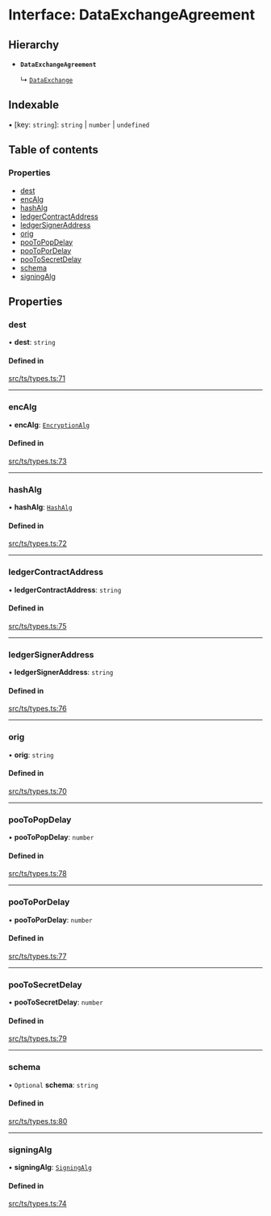 # Interface: DataExchangeAgreement

## Hierarchy

- **`DataExchangeAgreement`**

  ↳ [`DataExchange`](DataExchange.md)

## Indexable

▪ [key: `string`]: `string` \| `number` \| `undefined`

## Table of contents

### Properties

- [dest](DataExchangeAgreement.md#dest)
- [encAlg](DataExchangeAgreement.md#encalg)
- [hashAlg](DataExchangeAgreement.md#hashalg)
- [ledgerContractAddress](DataExchangeAgreement.md#ledgercontractaddress)
- [ledgerSignerAddress](DataExchangeAgreement.md#ledgersigneraddress)
- [orig](DataExchangeAgreement.md#orig)
- [pooToPopDelay](DataExchangeAgreement.md#pootopopdelay)
- [pooToPorDelay](DataExchangeAgreement.md#pootopordelay)
- [pooToSecretDelay](DataExchangeAgreement.md#pootosecretdelay)
- [schema](DataExchangeAgreement.md#schema)
- [signingAlg](DataExchangeAgreement.md#signingalg)

## Properties

### dest

• **dest**: `string`

#### Defined in

[src/ts/types.ts:71](https://gitlab.com/i3-market/code/wp3/t3.2/conflict-resolution/non-repudiation-protocol/-/blob/edf0692/src/ts/types.ts#L71)

___

### encAlg

• **encAlg**: [`EncryptionAlg`](../API.md#encryptionalg)

#### Defined in

[src/ts/types.ts:73](https://gitlab.com/i3-market/code/wp3/t3.2/conflict-resolution/non-repudiation-protocol/-/blob/edf0692/src/ts/types.ts#L73)

___

### hashAlg

• **hashAlg**: [`HashAlg`](../API.md#hashalg)

#### Defined in

[src/ts/types.ts:72](https://gitlab.com/i3-market/code/wp3/t3.2/conflict-resolution/non-repudiation-protocol/-/blob/edf0692/src/ts/types.ts#L72)

___

### ledgerContractAddress

• **ledgerContractAddress**: `string`

#### Defined in

[src/ts/types.ts:75](https://gitlab.com/i3-market/code/wp3/t3.2/conflict-resolution/non-repudiation-protocol/-/blob/edf0692/src/ts/types.ts#L75)

___

### ledgerSignerAddress

• **ledgerSignerAddress**: `string`

#### Defined in

[src/ts/types.ts:76](https://gitlab.com/i3-market/code/wp3/t3.2/conflict-resolution/non-repudiation-protocol/-/blob/edf0692/src/ts/types.ts#L76)

___

### orig

• **orig**: `string`

#### Defined in

[src/ts/types.ts:70](https://gitlab.com/i3-market/code/wp3/t3.2/conflict-resolution/non-repudiation-protocol/-/blob/edf0692/src/ts/types.ts#L70)

___

### pooToPopDelay

• **pooToPopDelay**: `number`

#### Defined in

[src/ts/types.ts:78](https://gitlab.com/i3-market/code/wp3/t3.2/conflict-resolution/non-repudiation-protocol/-/blob/edf0692/src/ts/types.ts#L78)

___

### pooToPorDelay

• **pooToPorDelay**: `number`

#### Defined in

[src/ts/types.ts:77](https://gitlab.com/i3-market/code/wp3/t3.2/conflict-resolution/non-repudiation-protocol/-/blob/edf0692/src/ts/types.ts#L77)

___

### pooToSecretDelay

• **pooToSecretDelay**: `number`

#### Defined in

[src/ts/types.ts:79](https://gitlab.com/i3-market/code/wp3/t3.2/conflict-resolution/non-repudiation-protocol/-/blob/edf0692/src/ts/types.ts#L79)

___

### schema

• `Optional` **schema**: `string`

#### Defined in

[src/ts/types.ts:80](https://gitlab.com/i3-market/code/wp3/t3.2/conflict-resolution/non-repudiation-protocol/-/blob/edf0692/src/ts/types.ts#L80)

___

### signingAlg

• **signingAlg**: [`SigningAlg`](../API.md#signingalg)

#### Defined in

[src/ts/types.ts:74](https://gitlab.com/i3-market/code/wp3/t3.2/conflict-resolution/non-repudiation-protocol/-/blob/edf0692/src/ts/types.ts#L74)
